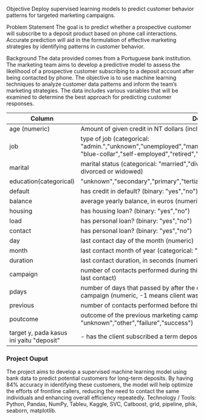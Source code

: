 Objective
Deploy supervised learning models to predict customer behavior patterns for targeted marketing campaigns.

Problem Statement
The goal is to predict whether a prospective customer will subscribe to a deposit product based on phone call interactions. Accurate prediction will aid in the formulation of effective marketing strategies by identifying patterns in customer behavior.

Background
The data provided comes from a Portuguese bank institution. The marketing team aims to develop a predictive model to assess the likelihood of a prospective customer subscribing to a deposit account after being contacted by phone. The objective is to use machine learning techniques to analyze customer data patterns and inform the team’s marketing strategies. The data includes various variables that will be examined to determine the best approach for predicting customer responses.

| Column | Description |
| --- | --- |
| age (numeric) | Amount of given credit in NT dollars (includes individual and family/supplementary credit) |
| job | type of job (categorical: "admin.","unknown","unemployed","management","housemaid","entrepreneur","student" "blue-collar","self-employed","retired","technician","services") |
| marital |  marital status (categorical: "married","divorced","single"; note: "divorced" means divorced or widowed) |
| education(categorical) | "unknown","secondary","primary","tertiary" |
| default | has credit in default? (binary: "yes","no") |
| balance | average yearly balance, in euros (numeric) |
| housing | has housing loan? (binary: "yes","no") |
| load | has personal loan? (binary: "yes","no") |
| contact | has personal loan? (binary: "yes","no") |
| day | last contact day of the month (numeric) |
| month | last contact month of year (categorical: "jan", "feb", "mar", ..., "nov", "dec") |
| duration | last contact duration, in seconds (numeric) |
| campaign | number of contacts performed during this campaign and for this client (numeric, includes last contact)|
| pdays| number of days that passed by after the client was last contacted from a previous campaign (numeric, -1 means client was not previously contacted)|
| previous | number of contacts performed before this campaign and for this client (numeric)|
| poutcome | outcome of the previous marketing campaign (categorical: "unknown","other","failure","success")|
| target y, pada kasus ini yaitu "deposit" | - has the client subscribed a term deposit? (binary: "yes","no")|

###  Project Ouput 

The project aims to develop a supervised machine learning model using bank data to predict potential customers for long-term deposits. By having 84% accuracy in identifying these customers, the model will help optimize the efforts of frontline callers, reducing the need to contact the same individuals and enhancing overall efficiency repeatedly.
Technology / Tools: Python, Pandas, NumPy, Tableu, Kaggle, SVC, Catboost, grid, pipeline, phik, seaborn, matplotlib.
